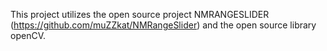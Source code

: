 This project utilizes the open source project NMRANGESLIDER (https://github.com/muZZkat/NMRangeSlider) and the open source library openCV.
